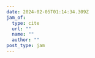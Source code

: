 ```yaml
---
date: 2024-02-05T01:14:34.309Z
jam_of:
  type: cite
  url: ""
  name: ""
  author: ""
post_type: jam
---
```

